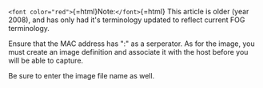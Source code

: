 `<font color="red">`{=html}Note:`</font>`{=html} This article is older
(year 2008), and has only had it\'s terminology updated to reflect
current FOG terminology.

Ensure that the MAC address has \":\" as a serperator. As for the image,
you must create an image definition and associate it with the host
before you will be able to capture.

Be sure to enter the image file name as well.
